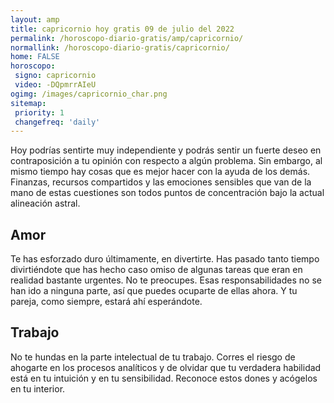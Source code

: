 ```yaml
---
layout: amp
title: capricornio hoy gratis 09 de julio del 2022 
permalink: /horoscopo-diario-gratis/amp/capricornio/
normallink: /horoscopo-diario-gratis/capricornio/
home: FALSE
horoscopo:
 signo: capricornio
 video: -DQpmrrAIeU
ogimg: /images/capricornio_char.png
sitemap:
 priority: 1
 changefreq: 'daily'
---
```



Hoy podrías sentirte muy independiente y podrás sentir un fuerte deseo en contraposición a tu opinión con respecto a algún problema. Sin embargo, al mismo tiempo hay cosas que es mejor hacer con la ayuda de los demás. Finanzas, recursos compartidos y las emociones sensibles que van de la mano de estas cuestiones son todos puntos de concentración bajo la actual alineación astral.

## Amor

Te has esforzado duro últimamente, en divertirte. Has pasado tanto tiempo divirtiéndote que has hecho caso omiso de algunas tareas que eran en realidad bastante urgentes. No te preocupes. Esas responsabilidades no se han ido a ninguna parte, así que puedes ocuparte de ellas ahora. Y tu pareja, como siempre, estará ahí esperándote.

## Trabajo

No te hundas en la parte intelectual de tu trabajo. Corres el riesgo de ahogarte en los procesos analíticos y de olvidar que tu verdadera habilidad está en tu intuición y en tu sensibilidad. Reconoce estos dones y acógelos en tu interior.